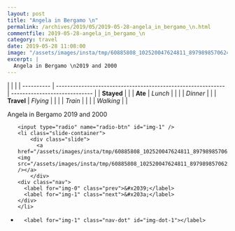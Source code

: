 ```yaml
---
layout: post
title: "Angela in Bergamo \n"
permalink: /archives/2019/05/2019-05-28-angela_in_bergamo_\n.html
commentfile: 2019-05-28-angela_in_bergamo_\n
category: travel
date: 2019-05-28 11:08:00
image: "/assets/images/insta/tmp/60885808_102520047624811_8979898570624979166_n_17885494843351480.jpg"
excerpt: |
  Angela in Bergamo \n2019 and 2000
---
```


|            |                                                              |
| ---------- | ------------------------------------------------------------ | ----------------------------- |
| **Stayed** |  |
| **Ate**    | _Lunch_                                                      |          |
|            | _Dinner_                                                     |          |
| **Travel** | _Flying_                                                     |          |
|            | _Train_                                                      |          |
|            | _Walking_                                                    |          |


Angela in Bergamo 
2019 and 2000


<ul class="slides">

    <input type="radio" name="radio-btn" id="img-1" />
    <li class="slide-container">
        <div class="slide">
          <a href="/assets/images/insta/tmp/60885808_102520047624811_8979898570624979166_n_17885494843351480.jpg"><img src="/assets/images/insta/tmp/60885808_102520047624811_8979898570624979166_n_17885494843351480.jpg" /></a>
        </div>
    <div class="nav">
      <label for="img-0" class="prev">&#x2039;</label>
      <label for="img-1" class="next">&#x203a;</label>
    </div>
    </li>
			
<li class="nav-dots">

      <label for="img-1" class="nav-dot" id="img-dot-1"></label>

</li>
</ul>        
             

		